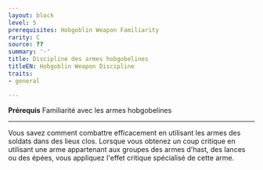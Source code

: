 ```yaml
---
layout: block
level: 5
prerequisites: Hobgoblin Weapon Familiarity
rarity: C
source: ??
summary: '-'
title: Discipline des armes hobgobelines
titleEN: Hobgoblin Weapon Discipline
traits:
- general

---
```


<p><span id="ctl00_MainContent_DetailedOutput"><strong>Prérequis</strong> Familiarité avec les armes hobgobelines<br></span></p>
<hr>
<p>Vous savez comment combattre efficacement en utilisant les armes des soldats dans des lieux clos. Lorsque vous obtenez un coup critique en utilisant une arme appartenant aux groupes des armes d'hast, des lances ou des épées, vous appliquez l'effet critique spécialisé de cette arme.&nbsp;</p>